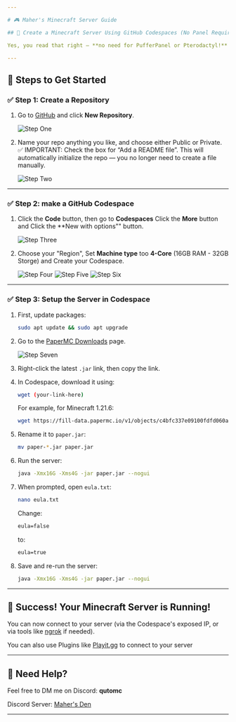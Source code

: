 ```yaml
---

# 🎮 Maher's Minecraft Server Guide

## 🚀 Create a Minecraft Server Using GitHub Codespaces (No Panel Required!)

Yes, you read that right — **no need for PufferPanel or Pterodactyl!** You can now create a fully working Minecraft server **directly from GitHub** using Codespaces.

---
```


## 📌 Steps to Get Started

### ✅ Step 1: Create a Repository

1. Go to [GitHub](https://github.com/) and click **New Repository**.
   
   ![Step One](https://github.com/user-attachments/assets/471ba07e-09b4-4174-be22-94482271235d)
   
2. Name your repo anything you like, and choose either Public or Private.
   ✅ IMPORTANT: Check the box for “Add a README file”. This will automatically initialize the repo — you no longer need to create a file manually.
   
   ![Step Two](https://github.com/user-attachments/assets/50c439d1-05bd-4d2c-b2e8-055375d7a90b)
   
---

### ✅ Step 2: make a GitHub Codespace

1. Click the **Code** button, then go to **Codespaces** Click the **More** button and Click the **New with options"" button.

   ![Step Three](https://github.com/user-attachments/assets/16455a4a-1677-4799-8316-2ae4517ab73f)

2. Choose your "Region", Set **Machine type** too **4-Core** (16GB RAM - 32GB Storge) and Create your Codespace.
   
   ![Step Four](https://github.com/user-attachments/assets/e76b37d9-e76a-45f0-92c7-b2d272e35b6f)
   ![Step Five](https://github.com/user-attachments/assets/fa347c13-0286-4517-ab5e-c84760b56852)
   ![Step Six](https://github.com/user-attachments/assets/b78a954f-f114-4d3d-889d-91fe28c778d6)

---

### ✅ Step 3: Setup the Server in Codespace

1. First, update packages:

   ```bash
   sudo apt update && sudo apt upgrade
   ```

2. Go to the [PaperMC Downloads](https://papermc.io/downloads/paper) page.

   ![Step Seven](https://github.com/user-attachments/assets/e1f3083f-96e5-43b2-8e6e-9066dae50a18)

3. Right-click the latest `.jar` link, then copy the link.

4. In Codespace, download it using:

   ```bash
   wget (your-link-here)
   ```

   For example, for Minecraft 1.21.6:

   ```bash
   wget https://fill-data.papermc.io/v1/objects/c4bfc337e09100fdfd060a36b66174be87370d9975ace4e28e45d873ce992c62/paper-1.21.6-47.jar
   ```

5. Rename it to `paper.jar`:

   ```bash
   mv paper-*.jar paper.jar
   ```

6. Run the server:

   ```bash
   java -Xmx16G -Xms4G -jar paper.jar --nogui
   ```

7. When prompted, open `eula.txt`:

   ```bash
   nano eula.txt
   ```

   Change:

   ```txt
   eula=false
   ```

   to:

   ```txt
   eula=true
   ```

8. Save and re-run the server:

   ```bash
   java -Xmx16G -Xms4G -jar paper.jar --nogui
   ```

---

## 🎉 Success! Your Minecraft Server is Running!

You can now connect to your server (via the Codespace's exposed IP, or via tools like [ngrok](https://ngrok.com/) if needed).

You can also use Plugins like [Playit.gg](https://playit.gg/download/plugins) to connect to your server

---

## 🤝 Need Help?

Feel free to DM me on Discord: **qutomc**

Discord Server: [Maher's Den](https://discord.gg/tzn8JBenTc)

---
